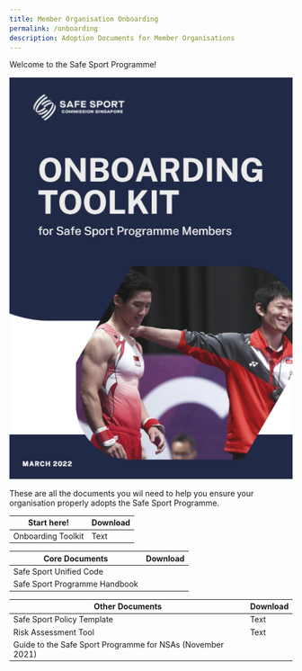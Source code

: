 ```yaml
---
title: Member Organisation Onboarding
permalink: /onboarding
description: Adoption Documents for Member Organisations
---
```

Welcome to the Safe Sport Programme!

![](/images/Onboarding%20Toolkit.png)

These are all the documents you wil need to help you ensure your organisation properly adopts the Safe Sport Programme.



| **Start here!** | Download | 
| -------- | -------- | 
| Onboarding Toolkit  | Text     | 

| **Core Documents** | Download | 
| -------- | -------- | 
| Safe Sport Unified Code   | [](/files/Safe%20Sport%20Unified%20Code%20v4.pdf)     |
| Safe Sport Programme Handbook   |      | 

| **Other Documents** | Download | 
| -------- | -------- | 
| Safe Sport Policy Template    | Text     |
| Risk Assessment Tool   | Text     | 
| Guide to the Safe Sport Programme for NSAs (November 2021)  | [](/files/NSA%20Guide%20to%20the%20Safe%20Sport%20Programme.pdf)     |